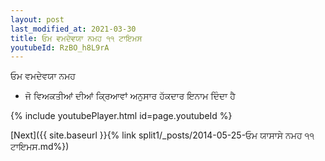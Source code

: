 ```yaml
---
layout: post
last_modified_at: 2021-03-30
title: ਓਮ ਵਮਦੇਵਯਾ ਨਮਹ ੧੧ ਟਾਇਮਸ
youtubeId: RzBO_h8L9rA
---
```

 
 
 ਓਮ ਵਮਦੇਵਯਾ ਨਮਹ  
 
 -  ਜੋ ਵਿਅਕਤੀਆਂ ਦੀਆਂ ਕ੍ਰਿਆਵਾਂ ਅਨੁਸਾਰ ਹੱਕਦਾਰ ਇਨਾਮ ਦਿੰਦਾ ਹੈ 
 
  
 
  
 
 
 
 
 
 


{% include youtubePlayer.html id=page.youtubeId %}
 
[Next]({{ site.baseurl }}{% link  split1/_posts/2014-05-25-ਓਮ ਯਾਸਾਸੇ ਨਮਹ ੧੧ ਟਾਇਮਸ.md%})
 
